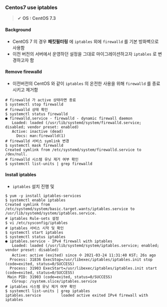 ### Centos7 use iptables

> ✔ **OS : CentOS 7.3**



#### Background

- CentOS 7 의 경우 **패킷필터링** 에 `iptables` 외에 `firewalld` 를 기본 방화벽으로 사용함 
- 이전 버전의 서버에서 운영하던 설정을 그대로 마이그레이션하고자 `iptables` 로 변경하고자 함



#### Remove firewalld

- 이전버전의 CentOS 와 같이 `iptables` 의 온전한 사용을 위해 `firewalld` 를 종료시키고 제거함

~~~shell
# firewalld 가 active 상태라면 종료
$ systemctl stop firewalld
# firewalld 상태 확인
$ systemctl status firewalld
● firewalld.service - firewalld - dynamic firewall daemon
   Loaded: loaded (/usr/lib/systemd/system/firewalld.service; disabled; vendor preset: enabled)
   Active: inactive (dead)
     Docs: man:firewalld(1)
# firewalld 서비스 symlink 변경
$ systemctl mask firewalld
Created symlink from /etc/systemd/system/firewalld.service to /dev/null.
# firewalld 시스템 유닛 제거 여부 확인
$ systemctl list-units | grep firewalld
~~~



#### Install iptables

- `iptables` 설치 진행 및 

~~~shell
$ yum -y install iptables-services
$ systemctl enable iptables
Created symlink from /etc/systemd/system/basic.target.wants/iptables.service to /usr/lib/systemd/system/iptables.service.
# iptables Rule-sets 설정
$ vi /etc/sysconfig/iptables
# iptables 서비스 시작 및 확인 
$ systemctl start iptables
$ systemctl status iptables
● iptables.service - IPv4 firewall with iptables
   Loaded: loaded (/usr/lib/systemd/system/iptables.service; enabled; vendor preset: disabled)
   Active: active (exited) since 수 2021-03-24 11:31:40 KST; 26s ago
  Process: 31836 ExecStop=/usr/libexec/iptables/iptables.init stop (code=exited, status=0/SUCCESS)
  Process: 31903 ExecStart=/usr/libexec/iptables/iptables.init start (code=exited, status=0/SUCCESS)
 Main PID: 31903 (code=exited, status=0/SUCCESS)
   CGroup: /system.slice/iptables.service
# iptables 시스템 유닛 제거 여부 확인
$ systemctl list-units | grep iptables
iptables.service         loaded active exited IPv4 firewall with iptables
~~~


